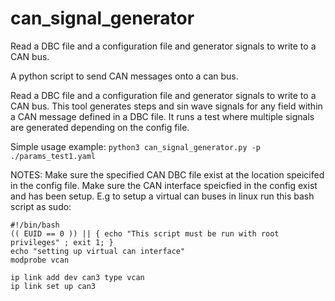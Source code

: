 # can_signal_generator
Read a DBC file and a configuration file and generator signals to write to a CAN bus.

A python script to send CAN messages onto a can bus.

Read a DBC file and a configuration file and generator signals to write to a CAN bus.
This tool generates steps and sin wave signals for any field within a CAN message defined in a DBC file.
It runs a test where multiple signals are generated depending on the config file.

Simple usage example:
    `python3 can_signal_generator.py -p ./params_test1.yaml`

NOTES:
    Make sure the specified CAN DBC file exist at the location speicifed in the config file.
    Make sure the CAN interface speicfied in the config exist and has been setup.
    E.g to setup a virtual can buses in linux run this bash script as sudo:  

```shell  
#!/bin/bash
(( EUID == 0 )) || { echo "This script must be run with root privileges" ; exit 1; }
echo "setting up virtual can interface"
modprobe vcan

ip link add dev can3 type vcan
ip link set up can3
```
